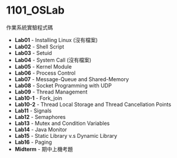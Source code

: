 # 1101_OSLab
作業系統實驗程式碼

* **Lab01** - Installing Linux (沒有檔案)
* **Lab02** - Shell Script
* **Lab03** - Setuid
* **Lab04** - System Call (沒有檔案)
* **Lab05** - Kernel Module
* **Lab06** - Process Control
* **Lab07** - Message-Queue and Shared-Memory
* **Lab08** - Socket Programming with UDP
* **Lab09** - Thread Management
* **Lab10-1** - Fork_join
* **Lab10-2** - Thread Local Storage and Thread Cancellation Points
* **Lab11** - Signals
* **Lab12** - Semaphores
* **Lab13** - Mutex and Condition Variables
* **Lab14** - Java Monitor
* **Lab15** - Static Library v.s Dynamic Library
* **Lab16** - Paging
* **Midterm** - 期中上機考題
